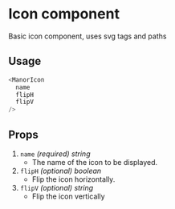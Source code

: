 # Icon component
Basic icon component, uses svg tags and paths

## Usage

~~~js
<ManorIcon 
  name
  flipH
  flipV
/>
~~~

## Props

1. `name` *(required) string*
    * The name of the icon to be displayed.
2. `flipH` *(optional) boolean*
	  * Flip the icon horizontally.
3. `flipV` *(optional) string*
	  * Flip the icon vertically
